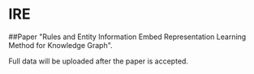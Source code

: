 # IRE

##Paper "Rules and Entity Information Embed Representation Learning Method for Knowledge Graph".

Full data will be uploaded after the paper is accepted.
